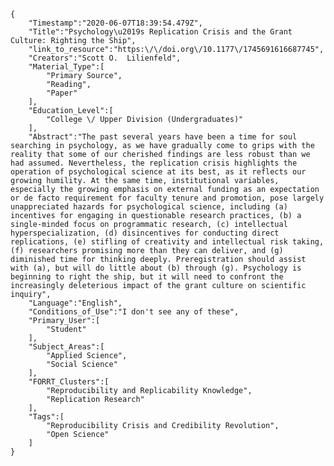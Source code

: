 
    {
        "Timestamp":"2020-06-07T18:39:54.479Z",
        "Title":"Psychology\u2019s Replication Crisis and the Grant Culture: Righting the Ship",
        "link_to_resource":"https:\/\/doi.org\/10.1177\/1745691616687745",
        "Creators":"Scott O.  Lilienfeld",
        "Material_Type":[
            "Primary Source",
            "Reading",
            "Paper"
        ],
        "Education_Level":[
            "College \/ Upper Division (Undergraduates)"
        ],
        "Abstract":"The past several years have been a time for soul searching in psychology, as we have gradually come to grips with the reality that some of our cherished findings are less robust than we had assumed. Nevertheless, the replication crisis highlights the operation of psychological science at its best, as it reflects our growing humility. At the same time, institutional variables, especially the growing emphasis on external funding as an expectation or de facto requirement for faculty tenure and promotion, pose largely unappreciated hazards for psychological science, including (a) incentives for engaging in questionable research practices, (b) a single-minded focus on programmatic research, (c) intellectual hyperspecialization, (d) disincentives for conducting direct replications, (e) stifling of creativity and intellectual risk taking, (f) researchers promising more than they can deliver, and (g) diminished time for thinking deeply. Preregistration should assist with (a), but will do little about (b) through (g). Psychology is beginning to right the ship, but it will need to confront the increasingly deleterious impact of the grant culture on scientific inquiry",
        "Language":"English",
        "Conditions_of_Use":"I don't see any of these",
        "Primary_User":[
            "Student"
        ],
        "Subject_Areas":[
            "Applied Science",
            "Social Science"
        ],
        "FORRT_Clusters":[
            "Reproducibility and Replicability Knowledge",
            "Replication Research"
        ],
        "Tags":[
            "Reproducibility Crisis and Credibility Revolution",
            "Open Science"
        ]
    }
